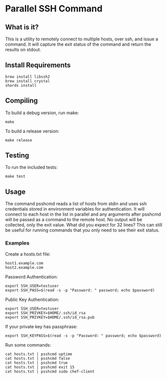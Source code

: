 # Parallel SSH Command

## What is it?

This is a utility to remotely connect to multiple hosts, over ssh, and issue a
command. It will capture the exit status of the command and return the results
on stdout.

## Install Requirements

```
brew install libssh2
brew install crystal
shards install
```

## Compiling

To build a debug version, run make:

```
make
```

To build a release version:

```
make release
```

## Testing

To run the included tests:

```
make test
```


## Usage

The command psshcmd reads a list of hosts from stdin and uses ssh credentials stored in environment variables for authentication. It will connect to each host in the list in parallel and any arguments after psshcmd will be passed as a command to the remote host. No output will be collected, only the exit value. What did you expect for 32 lines? This can still be useful for running commands that you only need to see their exit status.


### Examples

Create a hosts.txt file:
```
host1.example.com
host2.example.com
```

Password Authentication:

```
export SSH_USER=testuser
export SSH_PASS=$(read -s -p "Password: " password; echo $password)
```

Public Key Authentication:
```
export SSH_USER=testuser
export SSH_PRIVKEY=$HOME/.ssh/id_rsa
export SSH_PRIVKEY=$HOME/.ssh/id_rsa.pub
```

If your private key has passphrase:
```
export SSH_KEYPASS=$(read -s -p "Password: " password; echo $password)
```

Run some commands:

```
cat hosts.txt | psshcmd uptime
cat hosts.txt | psshcmd false
cat hosts.txt | psshcmd true
cat hosts.txt | psshcmd exit 15
cat hosts.txt | psshcmd sudo chef-client
```
